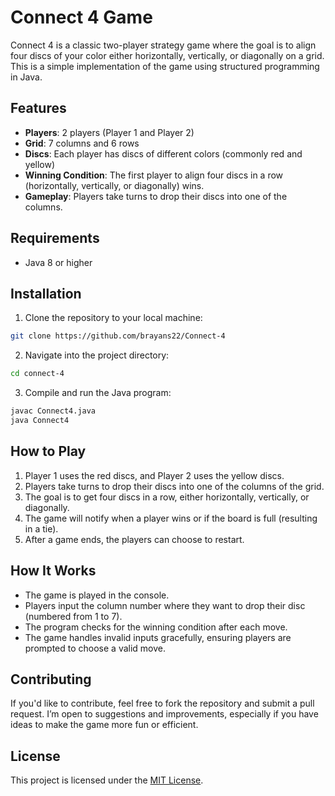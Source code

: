 
# Connect 4 Game

Connect 4 is a classic two-player strategy game where the goal is to align four discs of your color either horizontally, vertically, or diagonally on a grid. This is a simple implementation of the game using structured programming in Java.

## Features

- **Players**: 2 players (Player 1 and Player 2)
- **Grid**: 7 columns and 6 rows
- **Discs**: Each player has discs of different colors (commonly red and yellow)
- **Winning Condition**: The first player to align four discs in a row (horizontally, vertically, or diagonally) wins.
- **Gameplay**: Players take turns to drop their discs into one of the columns.

## Requirements

- Java 8 or higher

## Installation

1. Clone the repository to your local machine:

```bash
git clone https://github.com/brayans22/Connect-4
```

2. Navigate into the project directory:

```bash
cd connect-4
```

3. Compile and run the Java program:

```bash
javac Connect4.java
java Connect4
```

## How to Play

1. Player 1 uses the red discs, and Player 2 uses the yellow discs.
2. Players take turns to drop their discs into one of the columns of the grid.
3. The goal is to get four discs in a row, either horizontally, vertically, or diagonally.
4. The game will notify when a player wins or if the board is full (resulting in a tie).
5. After a game ends, the players can choose to restart.

## How It Works

- The game is played in the console.
- Players input the column number where they want to drop their disc (numbered from 1 to 7).
- The program checks for the winning condition after each move.
- The game handles invalid inputs gracefully, ensuring players are prompted to choose a valid move.

## Contributing

If you'd like to contribute, feel free to fork the repository and submit a pull request. I’m open to suggestions and improvements, especially if you have ideas to make the game more fun or efficient.

## License

This project is licensed under the [MIT License](LICENSE).

